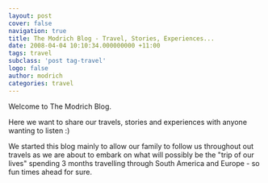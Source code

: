 ```yaml
---
layout: post
cover: false
navigation: true
title: The Modrich Blog - Travel, Stories, Experiences...
date: 2008-04-04 10:10:34.000000000 +11:00
tags: travel
subclass: 'post tag-travel'
logo: false
author: modrich
categories: travel
---
```

Welcome to The Modrich Blog.

Here we want to share our travels, stories and experiences with anyone wanting to listen :)

We started this blog mainly to allow our family to follow us throughout out travels as we are about to embark on what will possibly be the "trip of our lives" spending 3 months travelling through South America and Europe - so fun times ahead for sure.
